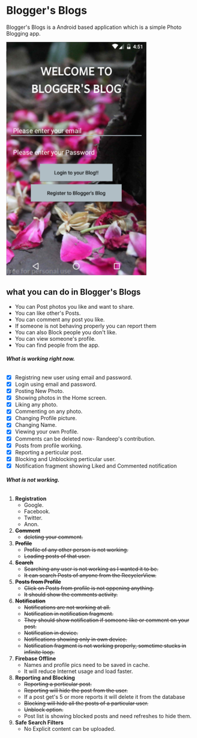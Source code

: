 # Blogger's Blogs
Blogger's Blogs is a Android based application which is a simple Photo Blogging app.

<img src="screenshots/welcomepage.png" alt="Welcome page" title = "Welcome Page"/>

## what you can do in Blogger's Blogs
- You can Post photos you like and want to share.
- You can like other's Posts.
- You can comment any post you like.
- If someone is not behaving properly you can report them
- You can also Block people you don't like.
- You can view someone's profile.
- You can find people from the app.

###### **What is working right now.**
- [x] Registring new user using email and password.
- [x] Login using email and password.
- [x] Posting New Photo.
- [x] Showing photos in the Home screen.
- [x] Liking any photo.
- [x] Commenting on any photo.
- [x] Changing Profile picture.
- [x] Changing Name.
- [x] Viewing your own Profile.
- [x] Comments can be deleted now- Randeep's contribution.
- [x] Posts from profile working.
- [x] Reporting a perticular post.
- [x] Blocking and Unblocking perticular user.
- [x] Notification fragment showing Liked and Commented notification

###### **What is not working.**
1. **Registration**
     - Google.
     - Facebook.
     - Twitter.
     - Anon.
2. ~~**Comment**~~
     - ~~deleting your comment.~~
3. ~~**Profile**~~
     - ~~Profile of any other person is not working.~~
     - ~~Loading posts of that user.~~
4. ~~**Search**~~
     - ~~Searching any user is not working as I wanted it to be.~~
     - ~~It can search Posts of anyone from the RecyclerView.~~
5. ~~**Posts from Profile**~~
     - ~~Click on Posts from profile is not oppening anything.~~
     - ~~It should show the comments activity.~~
6. ~~**Notification**~~
     - ~~Notifications are not working at all.~~
     - ~~Notification in notification fragment.~~
     - ~~They should show notification if someone like or comment on your post.~~
     - ~~Notification in device.~~
     - ~~Notifications showing only in own device.~~
     - ~~Notification fragment is not working properly, sometime stucks in infinite loop.~~
7. **Firebase Offline**
     - Names and profile pics need to be saved in cache.
     - It will reduce Internet usage and load faster.
8. **Reporting and Blocking**
     - ~~Reporting a perticular post.~~
     - ~~Reporting will hide the post from the user.~~
     - If a post get's 5 or more reports it will delete it from the database
     - ~~Blocking will hide all the posts of a particular user.~~
     - ~~Unblock option.~~
     - Post list is showing blocked posts and need refreshes to hide them.
 9. **Safe Search Filters**
      - No Explicit content can be uploaded.
